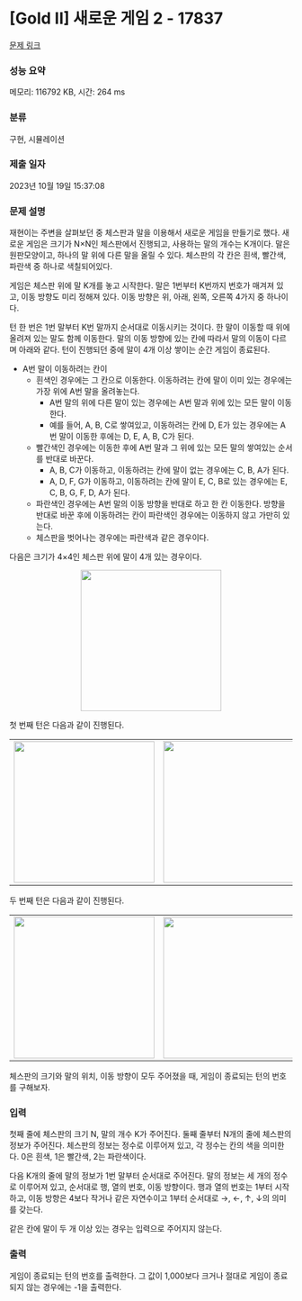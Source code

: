 # [Gold II] 새로운 게임 2 - 17837 

[문제 링크](https://www.acmicpc.net/problem/17837) 

### 성능 요약

메모리: 116792 KB, 시간: 264 ms

### 분류

구현, 시뮬레이션

### 제출 일자

2023년 10월 19일 15:37:08

### 문제 설명

<p>재현이는 주변을 살펴보던 중 체스판과 말을 이용해서 새로운 게임을 만들기로 했다. 새로운 게임은 크기가 N×N인 체스판에서 진행되고, 사용하는 말의 개수는 K개이다. 말은 원판모양이고, 하나의 말 위에 다른 말을 올릴 수 있다. 체스판의 각 칸은 흰색, 빨간색, 파란색 중 하나로 색칠되어있다.</p>

<p>게임은 체스판 위에 말 K개를 놓고 시작한다. 말은 1번부터 K번까지 번호가 매겨져 있고, 이동 방향도 미리 정해져 있다. 이동 방향은 위, 아래, 왼쪽, 오른쪽 4가지 중 하나이다.</p>

<p>턴 한 번은 1번 말부터 K번 말까지 순서대로 이동시키는 것이다. 한 말이 이동할 때 위에 올려져 있는 말도 함께 이동한다. 말의 이동 방향에 있는 칸에 따라서 말의 이동이 다르며 아래와 같다. 턴이 진행되던 중에 말이 4개 이상 쌓이는 순간 게임이 종료된다.</p>

<ul>
	<li>A번 말이 이동하려는 칸이
	<ul>
		<li>흰색인 경우에는 그 칸으로 이동한다. 이동하려는 칸에 말이 이미 있는 경우에는 가장 위에 A번 말을 올려놓는다.
		<ul>
			<li>A번 말의 위에 다른 말이 있는 경우에는 A번 말과 위에 있는 모든 말이 이동한다.</li>
			<li>예를 들어, A, B, C로 쌓여있고, 이동하려는 칸에 D, E가 있는 경우에는 A번 말이 이동한 후에는 D, E, A, B, C가 된다.</li>
		</ul>
		</li>
		<li>빨간색인 경우에는 이동한 후에 A번 말과 그 위에 있는 모든 말의 쌓여있는 순서를 반대로 바꾼다.
		<ul>
			<li>A, B, C가 이동하고, 이동하려는 칸에 말이 없는 경우에는 C, B, A가 된다.</li>
			<li>A, D, F, G가 이동하고, 이동하려는 칸에 말이 E, C, B로 있는 경우에는 E, C, B, G, F, D, A가 된다.</li>
		</ul>
		</li>
		<li>파란색인 경우에는 A번 말의 이동 방향을 반대로 하고 한 칸 이동한다. 방향을 반대로 바꾼 후에 이동하려는 칸이 파란색인 경우에는 이동하지 않고 가만히 있는다.</li>
		<li>체스판을 벗어나는 경우에는 파란색과 같은 경우이다.</li>
	</ul>
	</li>
</ul>

<p>다음은 크기가 4×4인 체스판 위에 말이 4개 있는 경우이다.</p>

<p style="text-align: center;"><img alt="" src="https://upload.acmicpc.net/0aec7e3d-e8f5-428a-bebc-6a0fd514b387/-/preview/" style="width: 250px; height: 251px;"></p>

<p>첫 번째 턴은 다음과 같이 진행된다.</p>

<div class="table-responsive">
<table class="table table-bordered" style="width: 100%;">
	<tbody>
		<tr>
			<td style="width: 25%; text-align: center;"><img alt="" src="https://upload.acmicpc.net/46796304-b486-4420-9d2c-ea49e2d5665b/-/preview/" style="width: 250px; height: 251px;"></td>
			<td style="width: 25%; text-align: center;"><img alt="" src="https://upload.acmicpc.net/04643ced-fdfd-46f5-a07e-374704dbb1c5/-/preview/" style="width: 250px; height: 252px;"></td>
			<td style="width: 25%; text-align: center;"><img alt="" src="https://upload.acmicpc.net/46f4bfab-841b-41c8-842e-56027816f846/-/preview/" style="width: 250px; height: 251px;"></td>
			<td style="width: 25%; text-align: center;"><img alt="" src="https://upload.acmicpc.net/fcccf76c-9431-4ff5-8a05-7dbd2feff142/-/preview/" style="width: 250px; height: 251px;"></td>
		</tr>
	</tbody>
</table>
</div>

<p>두 번째 턴은 다음과 같이 진행된다.</p>

<div class="table-responsive">
<table class="table table-bordered" style="width: 100%;">
	<tbody>
		<tr>
			<td style="width: 25%; text-align: center;"><img alt="" src="https://upload.acmicpc.net/36568153-8c2a-4fe9-b45f-72036c97f5aa/-/preview/" style="width: 250px; height: 252px;"></td>
			<td style="width: 25%; text-align: center;"><img alt="" src="https://upload.acmicpc.net/babead43-4acc-425d-917a-54dcc6f45414/-/preview/" style="width: 250px; height: 251px;"></td>
			<td style="width: 25%; text-align: center;"><img alt="" src="https://upload.acmicpc.net/1edd5ed8-0f4c-4c6d-b304-3b7642f42c6f/-/preview/" style="width: 250px; height: 251px;"></td>
			<td style="width: 25%; text-align: center;"><img alt="" src="https://upload.acmicpc.net/028a5dd2-5524-4475-8439-9e7794e28ee4/-/preview/" style="width: 250px; height: 252px;"></td>
		</tr>
	</tbody>
</table>
</div>

<p>체스판의 크기와 말의 위치, 이동 방향이 모두 주어졌을 때, 게임이 종료되는 턴의 번호를 구해보자.</p>

### 입력 

 <p>첫째 줄에 체스판의 크기 N, 말의 개수 K가 주어진다. 둘째 줄부터 N개의 줄에 체스판의 정보가 주어진다. 체스판의 정보는 정수로 이루어져 있고, 각 정수는 칸의 색을 의미한다. 0은 흰색, 1은 빨간색, 2는 파란색이다.</p>

<p>다음 K개의 줄에 말의 정보가 1번 말부터 순서대로 주어진다. 말의 정보는 세 개의 정수로 이루어져 있고, 순서대로 행, 열의 번호, 이동 방향이다. 행과 열의 번호는 1부터 시작하고, 이동 방향은 4보다 작거나 같은 자연수이고 1부터 순서대로 →, ←, ↑, ↓의 의미를 갖는다.</p>

<p>같은 칸에 말이 두 개 이상 있는 경우는 입력으로 주어지지 않는다.</p>

### 출력 

 <p>게임이 종료되는 턴의 번호를 출력한다. 그 값이 1,000보다 크거나 절대로 게임이 종료되지 않는 경우에는 -1을 출력한다.</p>

